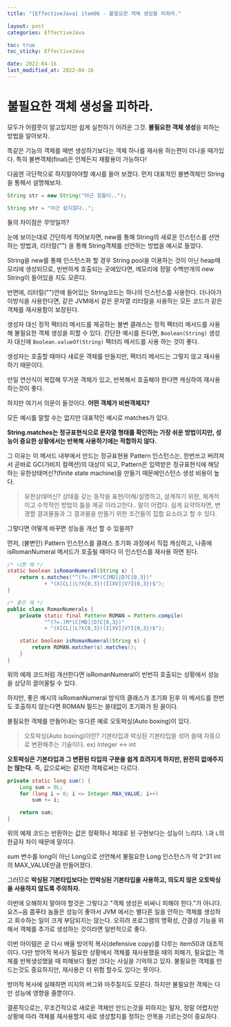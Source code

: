 ```yaml
---
title: "[EffectiveJava] item06 - 불필요한 객체 생성을 피하라."

layout: post
categories: EffectiveJava

toc: true
toc_sticky: EffectiveJava

date: 2022-04-16
last_modified_at: 2022-04-16
---
```


# 불필요한 객체 생성을 피하라.

모두가 어렴풋이 알고있지만 쉽게 실천하기 어려운 그것. **불필요한 객체 생성**을 피하는 방법을 알아보자.

똑같은 기능의 객체를 매번 생성하기보다는 객체 하나를 재사용 하는편이 더나을 때가있다.
특히 불변객체(final)은 언제든지 재활용이 가능하다!

다음엔 극단적으로 하지말아야할 예시를 들어 보겠다. 먼저 대표적인 불변객체인 String을 통해서 설명해보자.

```java
String str = new String("야근 힘들다..");

String str = "야근 쉽지않다..";
```

둘의 차이점은 무엇일까?

눈에 보이는대로 간단하게 적어보자면, new를 통해 String의 새로운 인스턴스를 선언하는 방법과, 리터럴("") 을 통해 String객체를 선언하는 방법을 예시로 들었다.

String을 new를 통해 인스턴스화 할 경우 String pool을 이용하는 것이 아닌 heap메모리에 생성되므로, 빈번하게 호출되는 곳에있다면, 메모리에 정말 수백만개의 new String이 들어있을 지도 모른다.

반면에, 리터럴("")안에 들어있는 String코드는 하나의 인스턴스를 사용한다. 더나아가 이방식을 사용한다면, 같은 JVM에서 같은 문자열 리터럴을 사용하는 모든 코드가 같은 객체를 재사용함이 보장된다.

생성자 대신 정적 팩터리 메서드를 제공하는 불변 클래스는 정적 팩터리 메서드를 사용해 불필요한 객체 생성을 피할 수 있다.
간단한 예시를 든다면, `Boolean(String)` 생성자 대신에 `Boolean.valueOf(String)` 팩터리 메서드를 사용 하는 것이 좋다.

생성자는 호출할 때마다 새로운 객체를 만들지만, 팩터리 메서드는 그렇지 않고 재사용하기 때문이다.

만일 연산식이 복잡해 무거운 객체가 있고, 반복해서 호출해야 한다면 캐싱하여 재사용하는것이 좋다.

하지만 여기서 의문이 들것이다. **어떤 객체가 비싼객체지?**

모든 예시를 말할 수는 없지만 대표적인 예시로 matches가 있다.

**String.matches는 정규표현식으로 문자열 형태를 확인하는 가장 쉬운 방법이지만, 성능이 중요한 상황에서는 반복해 사용하기에는 적합하지 않다.**

그 이유는 이 메서드 내부에서 만드는 정규표현용 Pattern 인스턴스는, 한번쓰고 버려져서 곧바로 GC(가비지 컬렉션)의 대상이 되고, Pattern은 입력받은 정규표현식에 해당하는 유한상태머신?(finite state machine)을 만들기 때문에인스턴스 생성 비용이 높다.

> 유한상태머신? 상태를 갖는 동작을 표현/이해/설명하고, 설계하기 위한, 체계적이고 수학적인 방법의 틀을 제공 이라고한다.. 말이 어렵다.
> 쉽게 요약하자면, 변경할 결과물들과 그 결과물을 만들기 위한 조건들의 집합 요소라고 할 수 있다.

그렇다면 어떻게 바꾸면 성능을 개선 할 수 있을까?

먼저, (불변인) Pattern 인스턴스를 클래스 초기화 과정에서 직접 캐싱하고, 나중에 isRomanNumeral 메서드가 호출될 때마다 이 인스턴스를 재사용 하면 된다.

```java
/* 나쁜 예 */
static boolean isRomanNumeral(String s) {
    return s.matches("^(?=.)M*(C[MD]|D?C{0,3})"
            + "(X[CL]|L?X{0,3})(I[XV]|V?I{0,3})$");
}

/* 좋은 예 */
public class RomanNumerals {
    private static final Pattern ROMAN = Pattern.compile(
            "^(?=.)M*(C[MD]|D?C{0,3})"
            + "(X[CL]|L?X{0,3})(I[XV]|V?I{0,3})$");

    static boolean isRomanNumeral(String s) {
        return ROMAN.matcher(s).matches();
    }
}
```

위의 예제 코드처럼 개선한다면 isRomanNumeral이 빈번히 호출되는 상황에서 성능을 상당히 끌어올릴 수 있다.

하지만, 좋은 예시의 isRomanNumeral 방식의 클래스가 초기화 된후 이 메서드를 한번도 호출하지 않는다면 ROMAN 필드는 쓸데없이 초기화가 된 꼴이다.

불필요한 객체를 만들어내는 또다른 예로 오토박싱(Auto boxing)이 있다.

> 오토박싱(Auto boxing)이란? 기본타입과 박싱된 기본타입을 섞어 쓸때 자동으로 변환해주는 기술이다.
> ex) Integer <-> int

**오토박싱은 기본타입과 그 변환된 타입의 구분을 쉽게 흐려지게 하지만, 완전히 없애주지는 않는다.** 즉, 값으로써는 같지만 객체로써는 다르다.

```java
private static long sum() {
    Long sum = 0L;
    for (long i = 0; i <= Integer.MAX_VALUE; i++)
        sum += i;

    return sum;
}
```

위의 예제 코드는 반환하는 값은 정확하나 제대로 된 구현보다는 성능이 느리다. `l`과 `L`의 한글자 차이 때문에 말이다.

sum 변수를 long이 아닌 Long으로 선언해서 불필요한 Long 인스턴스가 약 2^31 int의 MAX_VALUE만큼 만들어졌다.

그러므로 **박싱된 기본타입보다는 언박싱된 기본타입을 사용하고, 의도치 않은 오토박싱을 사용하지 않도록 주의하자.**

이번에 오해하지 말아야 할것은 그렇다고 "객체 생성은 비싸니 피해야 한다."가 아니다. 요즈~음 콤푸타 놈들은 성능이 좋아서 JVM 에서는 별다른 일을 안하는 객체를 생성하고 회수하는 일이 크게 부담되지는 않는다.
오히려 프로그램의 명확성, 간결성 기능을 위해서 객체를 추가로 생성하는 것이라면 일반적으로 좋다.

이번 아이템은 곧 다시 배울 방어적 복사(defensive copy)를 다루는 item50과 대조적이다. 다만 방어적 복사가 필요한 상황에서 객체를 재사용했을 때의 피해가, 필요없는 객체를 반복생성했을 때 피해보다 훨씬 크다는 사실을 기억하고 있자.
불필요한 객체를 만드는것도 중요하지만, 재사용은 더 위험 할수도 있다는 뜻이다.

방어적 복사에 실패하면 미지의 버그와 마주칠지도 모른다. 하지만 불필요한 객체는 다만 성능에 영향을 줄뿐이다.

결론적으로는, 무조건적으로 새로운 객체만 만드는것을 피하지는 말자, 정말 어렵지만 상황에 따라 객체를 재사용할지 새로 생성할지를 정하는 안목을 기르는것이 중요하다.

